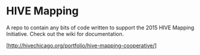 # HIVE Mapping

A repo to contain any bits of code written to support the 2015 HIVE Mapping Initiative. Check out the wiki for documentation.

[http://hivechicago.org/portfolio/hive-mapping-cooperative/]
